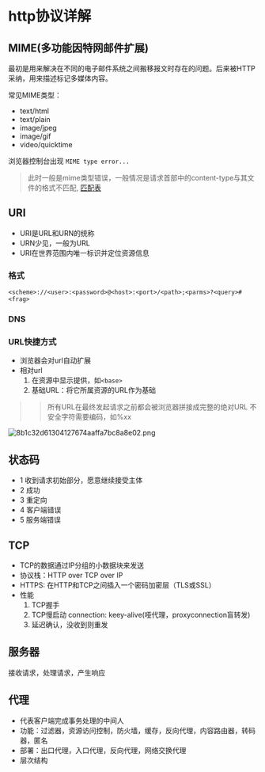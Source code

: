 # http协议详解

## MIME(多功能因特网邮件扩展)

最初是用来解决在不同的电子邮件系统之间搬移报文时存在的问题。后来被HTTP采纳，用来描述标记多媒体内容。

常见MIME类型：
+ text/html
+ text/plain
+ image/jpeg
+ image/gif
+ video/quicktime

浏览器控制台出现 `MIME type error...`

> 此时一般是mime类型错误，一般情况是请求首部中的content-type与其文件的格式不匹配, [匹配表](http://www.xuebuyuan.com/2118801.html)

## URI
+ URI是URL和URN的统称
+ URN少见，一般为URL
+ URI在世界范围内唯一标识并定位资源信息

### 格式
`<scheme>://<user>:<password>@<host>:<port>/<path>;<parms>?<query>#<frag>`

### DNS

### URL快捷方式

+ 浏览器会对url自动扩展
+ 相对url
    1. 在资源中显示提供，如`<base>`
    2. 基础URL：将它所属资源的URL作为基础
    
>> 所有URL在最终发起请求之前都会被浏览器拼接成完整的绝对URL
>> 不安全字符需要编码，如%xx

![8b1c32d61304127674aaffa7bc8a8e02.png](en-resource://database/889:1)

## 状态码
+ 1 收到请求初始部分，愿意继续接受主体
+ 2 成功
+ 3 重定向
+ 4 客户端错误
+ 5 服务端错误

## TCP
+ TCP的数据通过IP分组的小数据块来发送
+ 协议栈：HTTP over TCP over IP
+ HTTPS: 在HTTP和TCP之间插入一个密码加密层（TLS或SSL）
+ 性能
    1. TCP握手
    2. TCP慢启动 connection: keey-alive(哑代理，proxyconnection盲转发)
    3. 延迟确认，没收到则重发

## 服务器
接收请求，处理请求，产生响应

## 代理
+ 代表客户端完成事务处理的中间人
+ 功能：过滤器，资源访问控制，防火墙，缓存，反向代理，内容路由器，转码器，匿名
+ 部署：出口代理，入口代理，反向代理，网络交换代理
+ 层次结构
